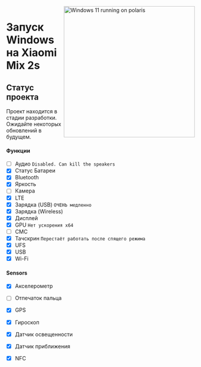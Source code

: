 <img align="right" src="https://github.com/n00b69/woa-polaris/blob/main/polaris.png" width="350" alt="Windows 11 running on polaris">

# Запуск Windows на Xiaomi Mix 2s

## Статус проекта 
Проект находится в стадии разработки. Ожидайте некоторых обновлений в будущем.

#### Функции 
- [ ] Аудио ```Disabled. Can kill the speakers```
- [X] Статус Батареи
- [x] Bluetooth
- [x] Яркость
- [ ] Камера
- [x] LTE
- [x] Зарядка (USB) ```ОЧЕНЬ медленно```
- [x] Зарядка (Wireless)
- [x] Дисплей
- [x] GPU  ```Нет ускорения x64```
- [ ] СМС
- [x] Тачскрин ```Перестаёт работать после спящего режима```
- [x] UFS
- [x] USB
- [x] Wi-Fi

#### Sensors
- [x] Акселерометр
- [ ] Отпечаток пальца
- [x] GPS
- [x] Гироскоп
- [x] Датчик освещенности
- [x] Датчик приближения
- [x] NFC













